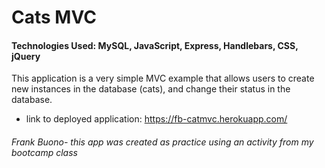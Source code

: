 # Cats MVC

#### Technologies Used: MySQL, JavaScript, Express, Handlebars, CSS, jQuery

This application is a very simple MVC example that allows users to create new instances in the database (cats), and change their status in the database.

* link to deployed application: https://fb-catmvc.herokuapp.com/

###### Frank Buono- this app was created as practice using an activity from my bootcamp class